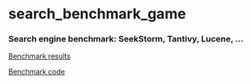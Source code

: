 search_benchmark_game
====
### Search engine benchmark: SeekStorm, Tantivy, Lucene, ...

[Benchmark results](https://seekstorm.github.io/search-banchmark-game/)

[Benchmark code](https://github.com/SeekStorm/search-benchmark-game)